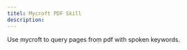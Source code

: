 ```yaml
---
titel: Mycroft PDF Skill
description: 
---
```

Use mycroft to query pages from pdf with spoken keywords.
